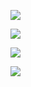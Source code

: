 

![](/ensnared/github-stats/blob/master/generated/overview.svg#gh-dark-mode-only)

![](https://raw.githubusercontent.com/ensnared/github-stats/master/generated/languages.svg#gh-dark-mode-only)

![](https://raw.githubusercontent.com/ensnared/github-stats/master/generated/overview.svg#gh-light-mode-only)

![](https://raw.githubusercontent.com/ensnared/github-stats/master/generated/languages.svg#gh-light-mode-only)
